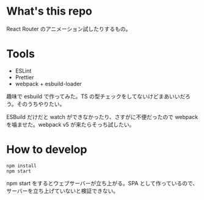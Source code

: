 # What's this repo

React Router のアニメーション試したりするもの。

# Tools

- ESLint
- Prettier
- webpack + esbuild-loader

趣味で esbuild で作ってみた。TS の型チェックをしてないけどまあいいだろう。そのうちやりたい。

ESBuild だけだと watch ができなかったり、さすがに不便だったので webpack を噛ませた。webpack v5 が来たらそっち試したい。

# How to develop

```
npm install
npm start
```

npm start をするとウェブサーバーが立ち上がる。SPA として作っているので、サーバーを立ち上げていないと検証できない。
